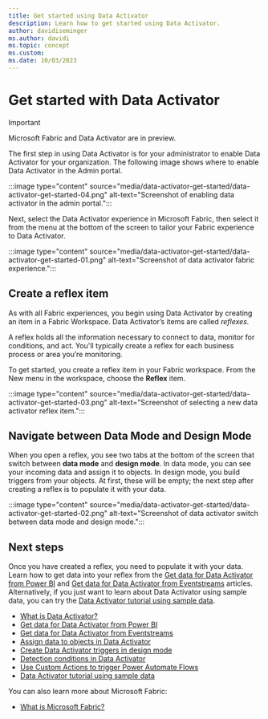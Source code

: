 ```yaml
---
title: Get started using Data Activator
description: Learn how to get started using Data Activator.
author: davidiseminger
ms.author: davidi
ms.topic: concept
ms.custom: 
ms.date: 10/03/2023
---
```


# Get started with Data Activator

> [!IMPORTANT]
> Microsoft Fabric and Data Activator are in preview.

The first step in using Data Activator is for your administrator to enable Data Activator for your organization. The following image shows where to enable Data Activator in the Admin portal.

:::image type="content" source="media/data-activator-get-started/data-activator-get-started-04.png" alt-text="Screenshot of enabling data activator in the admin portal.":::

Next, select the Data Activator experience in Microsoft Fabric, then select it from the menu at the bottom of the screen to tailor your Fabric experience to Data Activator.

:::image type="content" source="media/data-activator-get-started/data-activator-get-started-01.png" alt-text="Screenshot of data activator fabric experience.":::


## Create a reflex item

As with all Fabric experiences, you begin using Data Activator by creating an item in a Fabric Workspace. Data Activator’s items are called *reflexes.*

A reflex holds all the information necessary to connect to data, monitor for conditions, and act. You'll typically create a reflex for each business process or area you’re monitoring.

To get started, you create a reflex item in your Fabric workspace. From the New menu in the workspace, choose the **Reflex** item.

:::image type="content" source="media/data-activator-get-started/data-activator-get-started-03.png" alt-text="Screenshot of selecting a new data activator reflex item.":::

## Navigate between Data Mode and Design Mode

When you open a reflex, you see two tabs at the bottom of the screen that switch between **data mode** and **design mode**. In data mode, you can see your incoming data and assign it to objects. In design mode, you build triggers from your objects. At first, these will be empty; the next step after creating a reflex is to populate it with your data.

:::image type="content" source="media/data-activator-get-started/data-activator-get-started-02.png" alt-text="Screenshot of data activator switch between data mode and design mode.":::

## Next steps

Once you have created a reflex, you need to populate it with your data. Learn how to get data into your reflex from the [Get data for Data Activator from Power BI](data-activator-get-data-power-bi.md) and [Get data for Data Activator from Eventstreams](data-activator-get-data-eventstreams.md) articles. Alternatively, if you just want to learn about Data Activator using sample data, you can try the [Data Activator tutorial using sample data](data-activator-tutorial.md).

* [What is Data Activator?](data-activator-introduction.md)
* [Get data for Data Activator from Power BI](data-activator-get-data-power-bi.md)
* [Get data for Data Activator from Eventstreams](data-activator-get-data-eventstreams.md)
* [Assign data to objects in Data Activator](data-activator-assign-data-objects.md)
* [Create Data Activator triggers in design mode](data-activator-create-triggers-design-mode.md)
* [Detection conditions in Data Activator](data-activator-detection-conditions.md)
* [Use Custom Actions to trigger Power Automate Flows](data-activator-trigger-power-automate-flows.md)
* [Data Activator tutorial using sample data](data-activator-tutorial.md)

You can also learn more about Microsoft Fabric:

* [What is Microsoft Fabric?](../get-started/microsoft-fabric-overview.md)